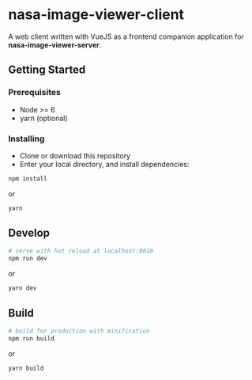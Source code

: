 # nasa-image-viewer-client

A web client written with VueJS as a frontend companion application for **nasa-image-viewer-server**.

## Getting Started

### Prerequisites

* Node >= 6
* yarn (optional)

### Installing

 - Clone or download this repository
 - Enter your local directory, and install dependencies:

``` bash
npm install
```
or
``` bash
yarn
```

## Develop

``` bash
# serve with hot reload at localhost:8010
npm run dev
```
or
```bash
yarn dev
```

## Build

``` bash
# build for production with minification
npm run build
```
or
```bash
yarn build
```
